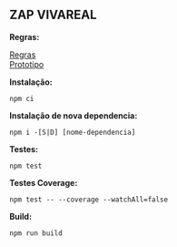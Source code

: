 ## ZAP VIVAREAL

**Regras:**

[Regras](https://grupozap.github.io/cultura/challenges/engineering.html)  
[Prototipo](http://grupozap-code-challenge.s3-website-us-east-1.amazonaws.com)

**Instalação:**

```
npm ci
```

**Instalação de nova dependencia:**

```
npm i -[S|D] [nome-dependencia]
```

**Testes:**

```
npm test
```

**Testes Coverage:**

```
npm test -- --coverage --watchAll=false
```

**Build:**

```
npm run build
```
